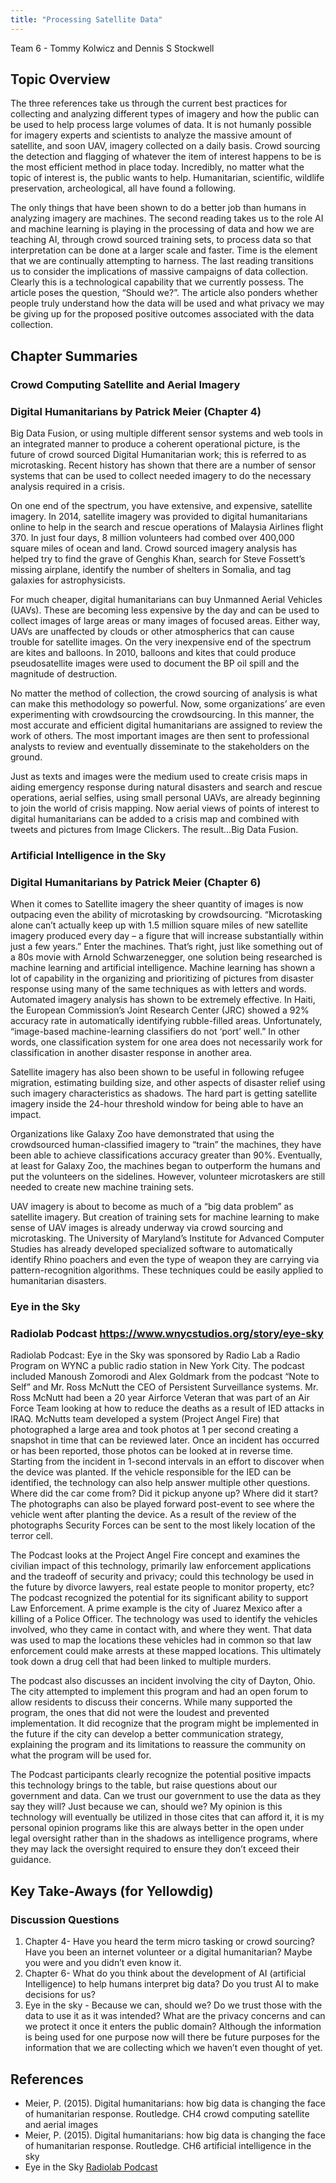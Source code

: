 ```yaml
---
title: "Processing Satellite Data"
---
```


Team 6 - Tommy Kolwicz and Dennis S Stockwell

## Topic Overview
The three references take us through the current best practices for collecting and analyzing different types of imagery and how the public can be used to help process large volumes of data.  It is not humanly possible for imagery experts and scientists to analyze the massive amount of satellite, and soon UAV, imagery collected on a daily basis.  Crowd sourcing the detection and flagging of whatever the item of interest happens to be is the most efficient method in place today.  Incredibly, no matter what the topic of interest is, the public wants to help.  Humanitarian, scientific, wildlife preservation, archeological, all have found a following.  

The only things that have been shown to do a better job than humans in analyzing imagery are machines.  The second reading takes us to the role AI and machine learning is playing in the processing of data and how we are teaching AI, through crowd sourced training sets, to process data so that interpretation can be done at a larger scale and faster.  Time is the element that we are continually attempting to harness.  The last reading transitions us to consider the implications of massive campaigns of data collection.  Clearly this is a technological capability that we currently possess.  The article poses the question, “Should we?”.  The article also ponders whether people truly understand how the data will be used and what privacy we may be giving up for the proposed positive outcomes associated with the data collection.  



## Chapter Summaries

### Crowd Computing Satellite and Aerial Imagery
### Digital Humanitarians by Patrick Meier (Chapter 4)

Big Data Fusion, or using multiple different sensor systems and web tools in an integrated manner to produce a coherent operational picture, is the future of crowd sourced Digital Humanitarian work; this is referred to as microtasking.  Recent history has shown that there are a number of sensor systems that can be used to collect needed imagery to do the necessary analysis required in a crisis.  

On one end of the spectrum, you have extensive, and expensive, satellite imagery.  In 2014, satellite imagery was provided to digital humanitarians online to help in the search and rescue operations of Malaysia Airlines flight 370.  In just four days, 8 million volunteers had combed over 400,000 square miles of ocean and land.  Crowd sourced imagery analysis has helped try to find the grave of Genghis Khan, search for Steve Fossett’s missing airplane, identify the number of shelters in Somalia, and tag galaxies for astrophysicists.  

For much cheaper, digital humanitarians can buy Unmanned Aerial Vehicles (UAVs).  These are becoming less expensive by the day and can be used to collect images of large areas or many images of focused areas.  Either way, UAVs are unaffected by clouds or other atmospherics that can cause trouble for satellite images.  On the very inexpensive end of the spectrum are kites and balloons.  In 2010, balloons and kites that could produce pseudosatellite images were used to document the BP oil spill and the magnitude of destruction.  

No matter the method of collection, the crowd sourcing of analysis is what can make this methodology so powerful.  Now, some organizations’ are even experimenting with crowdsourcing the crowdsourcing.  In this manner, the most accurate and efficient digital humanitarians are assigned to review the work of others.  The most important images are then sent to professional analysts to review and eventually disseminate to the stakeholders on the ground. 

Just as texts and images were the medium used to create crisis maps in aiding emergency response during natural disasters and search and rescue operations, aerial selfies, using small personal UAVs, are already beginning to join the world of crisis mapping.  Now aerial views of points of interest to digital humanitarians can be added to a crisis map and combined with tweets and pictures from Image Clickers.  The result…Big Data Fusion. 


### Artificial Intelligence in the Sky
### Digital Humanitarians by Patrick Meier (Chapter 6)

When it comes to Satellite imagery the sheer quantity of images is now outpacing even the ability of microtasking by crowdsourcing.  “Microtasking alone can’t actually keep up with 1.5 million square miles of new satellite imagery produced every day – a figure that will increase substantially within just a few years.”  Enter the machines.  That’s right, just like something out of a 80s movie with Arnold Schwarzenegger, one solution being researched is machine learning and artificial intelligence.  Machine learning has shown a lot of capability in the organizing and prioritizing of pictures from disaster response using many of the same techniques as with letters and words.  Automated imagery analysis has shown to be extremely effective.  In Haiti, the European Commission’s Joint Research Center (JRC) showed a 92% accuracy rate in automatically identifying rubble-filled areas.  Unfortunately, “image-based machine-learning classifiers do not ‘port’ well.”  In other words, one classification system for one area does not necessarily work for classification in another disaster response in another area.  

Satellite imagery has also been shown to be useful in following refugee migration, estimating building size, and other aspects of disaster relief using such imagery characteristics as shadows.  The hard part is getting satellite imagery inside the 24-hour threshold window for being able to have an impact.  

Organizations like Galaxy Zoo have demonstrated that using the crowdsourced human-classified imagery to “train” the machines, they have been able to achieve classifications accuracy greater than 90%.  Eventually, at least for Galaxy Zoo, the machines began to outperform the humans and put the volunteers on the sidelines.  However, volunteer microtaskers are still needed to create new machine training sets.  

UAV imagery is about to become as much of a “big data problem” as satellite imagery.  But creation of training sets for machine learning to make sense of UAV images is already underway via crowd sourcing and microtasking.  The University of Maryland’s Institute for Advanced Computer Studies has already developed specialized software to automatically identify Rhino poachers and even the type of weapon they are carrying via pattern-recognition algorithms.  These techniques could be easily applied to humanitarian disasters.  


### Eye in the Sky
### Radiolab Podcast https://www.wnycstudios.org/story/eye-sky

Radiolab Podcast: Eye in the Sky was sponsored by Radio Lab a Radio Program on WYNC a public radio station in New York City. The podcast included Manoush Zomorodi and Alex Goldmark from the podcast “Note to Self” and Mr. Ross McNutt the CEO of Persistent Surveillance systems.  Mr. Ross McNutt had been a 20 year Airforce Veteran that was part of an Air Force Team looking at how to reduce the deaths as a result of IED attacks in IRAQ. McNutts team developed a system (Project Angel Fire) that photographed a large area and took photos at 1 per second creating a snapshot in time that can be reviewed later. Once an incident has occurred or has been reported, those photos can be looked at in reverse time.  Starting from the incident in 1-second intervals in an effort to discover when the device was planted.  If the vehicle responsible for the IED can be identified, the technology can also help answer multiple other questions.  Where did the car come from?  Did it pickup anyone up?  Where did it start?  The photographs can also be played forward post-event to see where the vehicle went after planting the device.  As a result of the review of the photographs Security Forces can be sent to the most likely location of the terror cell.  

The Podcast looks at the Project Angel Fire concept and examines the civilian impact of this technology, primarily law enforcement applications and the tradeoff of security and privacy; could this technology be used in the future by divorce lawyers, real estate people to monitor property, etc?  The podcast recognized the potential for its significant ability to support Law Enforcement.  A prime example is the city of Juarez Mexico after a killing of a Police Officer.  The technology was used to identify the vehicles involved, who they came in contact with, and where they went.  That data was used to map the locations these vehicles had in common so that law enforcement could make arrests at these mapped locations.  This ultimately took down a drug cell that had been linked to multiple murders.  

The podcast also discusses an incident involving the city of Dayton, Ohio.  The city attempted to implement this program and had an open forum to allow residents to discuss their concerns.  While many supported the program, the ones that did not were the loudest and prevented implementation.  It did recognize that the program might be implemented in the future if the city can develop a better communication strategy, explaining the program and its limitations to reassure the community on what the program will be used for.  

The Podcast participants clearly recognize the potential positive impacts this technology brings to the table, but raise questions about our government and data.  Can we trust our government to use the data as they say they will?  Just because we can, should we?  My opinion is this technology will eventually be utilized in those cites that can afford it, it is my personal opinion programs like this are always better in the open under legal oversight rather than in the shadows as intelligence programs, where they may lack the oversight required to ensure they don’t exceed their guidance.  



## Key Take-Aways (for Yellowdig)



### Discussion Questions

1. Chapter 4- Have you heard the term micro tasking or crowd sourcing?  Have you been an internet volunteer or a digital humanitarian?  Maybe you were and you didn’t even know it.
2.  Chapter 6- What do you think about the development of AI (artificial Intelligence) to help humans interpret big data?  Do you trust AI to make decisions for us?  
3. Eye in the sky - Because we can, should we?  Do we trust those with the data to use it as it was intended?  What are the privacy concerns and can we protect it once it enters the public domain?  Although the information is being used for one purpose now will there be future purposes for the information that we are collecting which we haven’t even thought of yet.


## References


* Meier, P. (2015). Digital humanitarians: how big data is changing the face of humanitarian response. Routledge. CH4 crowd computing satellite and aerial images
* Meier, P. (2015). Digital humanitarians: how big data is changing the face of humanitarian response. Routledge. CH6 artificial intelligence in the sky
* Eye in the Sky [ Radiolab Podcast ](https://www.wnycstudios.org/story/eye-sky)  

